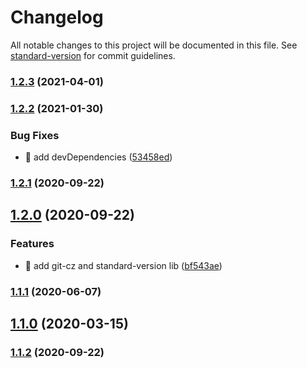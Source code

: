 # Changelog

All notable changes to this project will be documented in this file. See [standard-version](https://github.com/conventional-changelog/standard-version) for commit guidelines.

### [1.2.3](https://github.com/yeukfei02/weather-hk-bot/compare/v1.2.2...v1.2.3) (2021-04-01)

### [1.2.2](https://github.com/yeukfei02/weather-hk-bot/compare/v1.2.1...v1.2.2) (2021-01-30)


### Bug Fixes

* 🐛 add devDependencies ([53458ed](https://github.com/yeukfei02/weather-hk-bot/commit/53458edef088f24d1dd3518bc16e1def1816933b))

### [1.2.1](https://github.com/yeukfei02/weather-hk-bot/compare/v1.2.0...v1.2.1) (2020-09-22)

## [1.2.0](https://github.com/yeukfei02/weather-hk-bot/compare/v1.1.2...v1.2.0) (2020-09-22)


### Features

* 🎸 add git-cz and standard-version lib ([bf543ae](https://github.com/yeukfei02/weather-hk-bot/commit/bf543ae4762d739b1a97f59a5724a67012c09b22))

### [1.1.1](https://github.com/yeukfei02/weather-hk-bot/compare/v1.1.0...v1.1.1) (2020-06-07)

## [1.1.0](https://github.com/yeukfei02/weather-hk-bot/compare/v1.0.9...v1.1.0) (2020-03-15)

### [1.1.2](https://github.com/yeukfei02/weather-hk-bot/compare/v1.0.9...v1.1.2) (2020-09-22)
